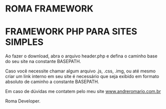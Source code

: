 # ROMA FRAMEWORK
# FRAMEWORK PHP PARA SITES SIMPLES

Ao fazer o download, abra o arquivo header.php e defina o caminho base do seu site na constante BASEPATH.

Caso você necessite chamar algum arquivo .js, .css, .img, ou até mesmo criar um link interno em seu site é necessário que 
seja exibido em formato absoluto de caminho a constante BASEPATH.

Em caso de dúvidas me contatem pelo meu site <a href="http://www.andreromario.com.br/">www.andreromario.com.br</a>

Roma Developer.